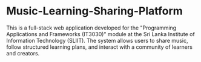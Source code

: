 # Music-Learning-Sharing-Platform
This is a full-stack web application developed for the "Programming Applications and Frameworks (IT3030)" module at the Sri Lanka Institute of Information Technology (SLIIT). The system allows users to share music, follow structured learning plans, and interact with a community of learners and creators.
